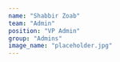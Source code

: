 ```yaml
---
name: "Shabbir Zoab"
team: "Admin"
position: "VP Admin"
group: "Admins"
image_name: "placeholder.jpg"
---
```


